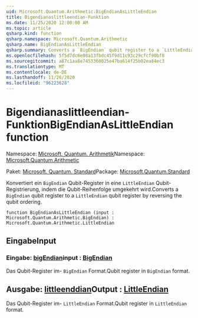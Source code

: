 ```yaml
---
uid: Microsoft.Quantum.Arithmetic.BigEndianAsLittleEndian
title: Bigendianaslittleendian-Funktion
ms.date: 11/25/2020 12:00:00 AM
ms.topic: article
qsharp.kind: function
qsharp.namespace: Microsoft.Quantum.Arithmetic
qsharp.name: BigEndianAsLittleEndian
qsharp.summary: Converts a `BigEndian` qubit register to a `LittleEndian` qubit register by reversing the qubit ordering.
ms.openlocfilehash: 5f5d7dc6e08a13fbdc45f9d11c93c29cfcf90bf8
ms.sourcegitcommit: a87c1aa8e7453360025e47ba614f25b02ea84ec3
ms.translationtype: MT
ms.contentlocale: de-DE
ms.lasthandoff: 11/26/2020
ms.locfileid: "96223628"
---
```

# <a name="bigendianaslittleendian-function"></a><span data-ttu-id="c7eb6-102">Bigendianaslittleendian-Funktion</span><span class="sxs-lookup"><span data-stu-id="c7eb6-102">BigEndianAsLittleEndian function</span></span>

<span data-ttu-id="c7eb6-103">Namespace: [Microsoft. Quantum. Arithmetik](xref:Microsoft.Quantum.Arithmetic)</span><span class="sxs-lookup"><span data-stu-id="c7eb6-103">Namespace: [Microsoft.Quantum.Arithmetic](xref:Microsoft.Quantum.Arithmetic)</span></span>

<span data-ttu-id="c7eb6-104">Paket: [Microsoft. Quantum. Standard](https://nuget.org/packages/Microsoft.Quantum.Standard)</span><span class="sxs-lookup"><span data-stu-id="c7eb6-104">Package: [Microsoft.Quantum.Standard](https://nuget.org/packages/Microsoft.Quantum.Standard)</span></span>


<span data-ttu-id="c7eb6-105">Konvertiert ein `BigEndian` Qubit-Register in eine `LittleEndian` Qubit-Registrierung, indem die Qubit-Reihenfolge umgekehrt wird.</span><span class="sxs-lookup"><span data-stu-id="c7eb6-105">Converts a `BigEndian` qubit register to a `LittleEndian` qubit register by reversing the qubit ordering.</span></span>

```qsharp
function BigEndianAsLittleEndian (input : Microsoft.Quantum.Arithmetic.BigEndian) : Microsoft.Quantum.Arithmetic.LittleEndian
```


## <a name="input"></a><span data-ttu-id="c7eb6-106">Eingabe</span><span class="sxs-lookup"><span data-stu-id="c7eb6-106">Input</span></span>

### <a name="input--bigendian"></a><span data-ttu-id="c7eb6-107">Eingabe: [bigEndian](xref:Microsoft.Quantum.Arithmetic.BigEndian)</span><span class="sxs-lookup"><span data-stu-id="c7eb6-107">input : [BigEndian](xref:Microsoft.Quantum.Arithmetic.BigEndian)</span></span>

<span data-ttu-id="c7eb6-108">Das Qubit-Register im- `BigEndian` Format.</span><span class="sxs-lookup"><span data-stu-id="c7eb6-108">Qubit register in `BigEndian` format.</span></span>



## <a name="output--littleendian"></a><span data-ttu-id="c7eb6-109">Ausgabe: [littleenddian](xref:Microsoft.Quantum.Arithmetic.LittleEndian)</span><span class="sxs-lookup"><span data-stu-id="c7eb6-109">Output : [LittleEndian](xref:Microsoft.Quantum.Arithmetic.LittleEndian)</span></span>

<span data-ttu-id="c7eb6-110">Das Qubit-Register im- `LittleEndian` Format.</span><span class="sxs-lookup"><span data-stu-id="c7eb6-110">Qubit register in `LittleEndian` format.</span></span>